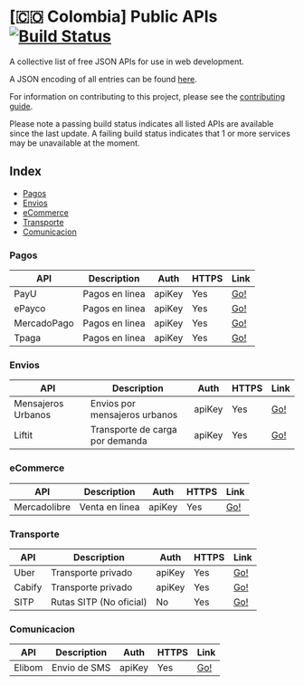 # [:colombia: Colombia] Public APIs [![Build Status](https://api.travis-ci.org/ylecuyer/public-apis-colombia.svg)](https://travis-ci.org/ylecuyer/public-apis-colombia)

A collective list of free JSON APIs for use in web development.

A JSON encoding of all entries can be found [here](json).

For information on contributing to this project, please see the [contributing guide](CONTRIBUTING.md).

Please note a passing build status indicates all listed APIs are available since the last update. A failing build status indicates that 1 or more services may be unavailable at the moment.

## Index

* [Pagos](#pagos)
* [Envios](#envios)
* [eCommerce](#ecommerce)
* [Transporte](#transporte)
* [Comunicacion](#comunicacion)

### Pagos
API | Description | Auth | HTTPS | Link |
|---|---|---|---|---|
| PayU | Pagos en linea | apiKey | Yes | [Go!](http://developers.payulatam.com/es/api/) |
| ePayco | Pagos en linea | apiKey | Yes | [Go!](https://epayco.co/developers.php) |
| MercadoPago | Pagos en linea | apiKey | Yes | [Go!](https://www.mercadopago.com.ar/developers/es/api-docs/) |
| Tpaga | Pagos en linea | apiKey | Yes | [Go!](https://tpaga.co/) |


### Envios
API | Description | Auth | HTTPS | Link |
|---|---|---|---|---|
| Mensajeros Urbanos | Envios por mensajeros urbanos | apiKey | Yes | [Go!](http://murbanos.co/la-compa%C3%B1ia/api-urbanos) |
| Liftit | Transporte de carga por demanda | apiKey | Yes | [Go!](http://docs.api.liftit.co/) |

### eCommerce
API | Description | Auth | HTTPS | Link |
|---|---|---|---|---|
| Mercadolibre | Venta en linea | apiKey | Yes | [Go!](http://developers.mercadolibre.com/api-docs/) |

### Transporte
API | Description | Auth | HTTPS | Link |
|---|---|---|---|---|
| Uber | Transporte privado | apiKey | Yes | [Go!](https://developer.uber.com/) |
| Cabify | Transporte privado | apiKey | Yes | [Go!](http://developers.cabify.com/) |
| SITP | Rutas SITP (No oficial) | No | Yes | [Go!](https://github.com/zorrodg/sitp-api) |

### Comunicacion
API | Description | Auth | HTTPS | Link |
|---|---|---|---|---|
| Elibom | Envio de SMS | apiKey | Yes | [Go!](https://www.elibom.com/developers) |
